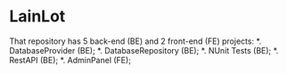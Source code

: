# LainLot
That repository has 5 back-end (BE) and 2 front-end (FE) projects:
*. DatabaseProvider (BE);
*. DatabaseRepository (BE);
*. NUnit Tests (BE);
*. RestAPI (BE);
*. AdminPanel (FE);
